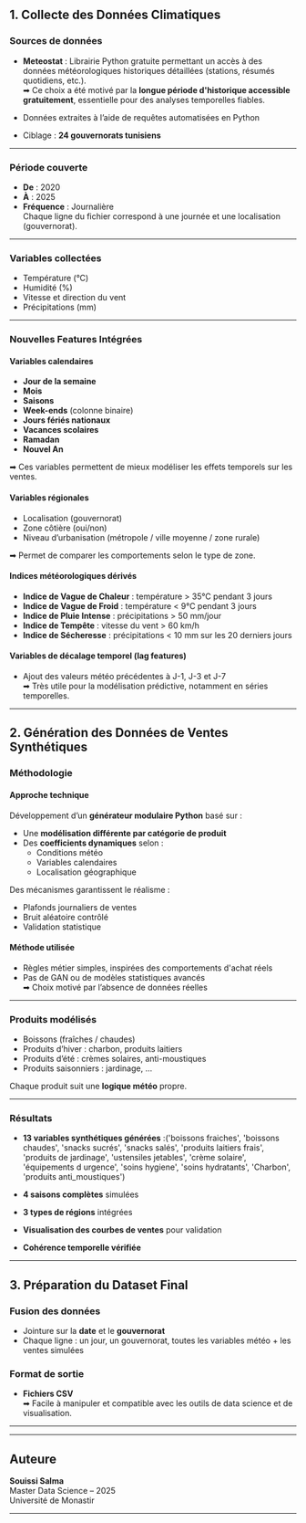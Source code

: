## 1.  Collecte des Données Climatiques

###  Sources de données

- **Meteostat** : Librairie Python gratuite permettant un accès à des données météorologiques historiques détaillées (stations, résumés quotidiens, etc.).  
➡ Ce choix a été motivé par la **longue période d'historique accessible gratuitement**, essentielle pour des analyses temporelles fiables.

- Données extraites à l’aide de requêtes automatisées en Python
- Ciblage : **24 gouvernorats tunisiens**

---

###  Période couverte

- **De** : 2020  
- **À** : 2025   
- **Fréquence** : Journalière  
Chaque ligne du fichier correspond à une journée et une localisation (gouvernorat).

---

###  Variables collectées

- Température (°C)  
- Humidité (%)  
- Vitesse et direction du vent  
- Précipitations (mm)

---

###  Nouvelles Features Intégrées

####  Variables calendaires

- **Jour de la semaine**
- **Mois**
- **Saisons**
- **Week-ends** (colonne binaire)
- **Jours fériés nationaux**
- **Vacances scolaires**
- **Ramadan**
- **Nouvel An**

➡ Ces variables permettent de mieux modéliser les effets temporels sur les ventes.

####  Variables régionales

- Localisation (gouvernorat)
- Zone côtière (oui/non)
- Niveau d’urbanisation (métropole / ville moyenne / zone rurale)

➡ Permet de comparer les comportements selon le type de zone.

####  Indices météorologiques dérivés

- **Indice de Vague de Chaleur** : température > 35°C pendant 3 jours
- **Indice de Vague de Froid** : température < 9°C pendant 3 jours
- **Indice de Pluie Intense** : précipitations > 50 mm/jour
- **Indice de Tempête** : vitesse du vent > 60 km/h
- **Indice de Sécheresse** : précipitations < 10 mm sur les 20 derniers jours

####  Variables de décalage temporel (lag features)

- Ajout des valeurs météo précédentes à J-1, J-3 et J-7  
➡ Très utile pour la modélisation prédictive, notamment en séries temporelles.

---

## 2.  Génération des Données de Ventes Synthétiques

###  Méthodologie

####  Approche technique

Développement d’un **générateur modulaire Python** basé sur :
- Une **modélisation différente par catégorie de produit**
- Des **coefficients dynamiques** selon :
  - Conditions météo
  - Variables calendaires
  - Localisation géographique

Des mécanismes garantissent le réalisme :
- Plafonds journaliers de ventes
- Bruit aléatoire contrôlé
- Validation statistique

####  Méthode utilisée

- Règles métier simples, inspirées des comportements d'achat réels
- Pas de GAN ou de modèles statistiques avancés  
➡ Choix motivé par l’absence de données réelles

---

###  Produits modélisés

- Boissons (fraîches / chaudes)
- Produits d’hiver : charbon, produits laitiers
- Produits d’été : crèmes solaires, anti-moustiques
- Produits saisonniers : jardinage, …

Chaque produit suit une **logique météo** propre.

---

###  Résultats

- **13 variables synthétiques générées** :('boissons fraiches', 'boissons chaudes', 'snacks sucrés',
       'snacks salés', 'produits laitiers frais', 'produits de jardinage',
       'ustensiles jetables', 'crème solaire', 'équipements d urgence',
       'soins hygiene', 'soins hydratants', 'Charbon',
       'produits anti_moustiques')

- **4 saisons complètes** simulées
- **3 types de régions** intégrées
- **Visualisation des courbes de ventes** pour validation
- **Cohérence temporelle vérifiée**

---

## 3.  Préparation du Dataset Final

###  Fusion des données

- Jointure sur la **date** et le **gouvernorat**
- Chaque ligne : un jour, un gouvernorat, toutes les variables météo + les ventes simulées

###  Format de sortie

- **Fichiers CSV**  
➡ Facile à manipuler et compatible avec les outils de data science et de visualisation.

---


---

##  Auteure

**Souissi Salma**  
Master Data Science – 2025  
Université de Monastir

---




